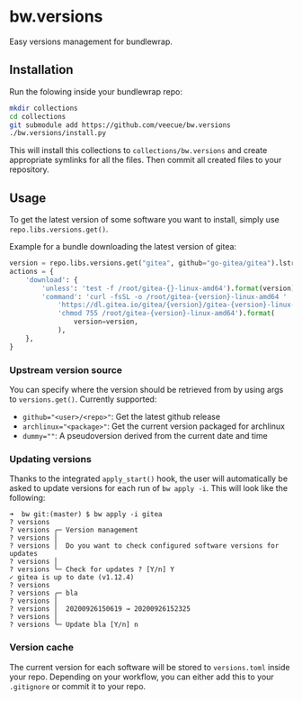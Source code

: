 # bw.versions
Easy versions management for bundlewrap.

## Installation
Run the folowing inside your bundlewrap repo:
```bash
mkdir collections
cd collections
git submodule add https://github.com/veecue/bw.versions
./bw.versions/install.py
```
This will install this collections to `collections/bw.versions` and create appropriate symlinks for all the files.
Then commit all created files to your repository.

## Usage
To get the latest version of some software you want to install, simply use `repo.libs.versions.get()`.

Example for a bundle downloading the latest version of gitea:
```python
version = repo.libs.versions.get("gitea", github="go-gitea/gitea").lstrip("v")
actions = {
    'download': {
        'unless': 'test -f /root/gitea-{}-linux-amd64').format(version),
        'command': 'curl -fsSL -o /root/gitea-{version}-linux-amd64 '
            'https://dl.gitea.io/gitea/{version}/gitea-{version}-linux-amd64;'
            'chmod 755 /root/gitea-{version}-linux-amd64').format(
                version=version,
            ),
    },
}
```

### Upstream version source
You can specify where the version should be retrieved from by using args to `versions.get()`. Currently supported:
 - `github="<user>/<repo>"`: Get the latest github release
 - `archlinux="<package>"`: Get the current version packaged for archlinux
 - `dummy=""`: A pseudoversion derived from the current date and time

### Updating versions
Thanks to the integrated `apply_start()` hook, the user will automatically be asked to update versions for each run of
`bw apply -i`. This will look like the following:
```
➜  bw git:(master) $ bw apply -i gitea
? versions
? versions ╭─ Version management
? versions │
? versions │  Do you want to check configured software versions for updates
? versions │
? versions ╰─ Check for updates ? [Y/n] Y
✓ gitea is up to date (v1.12.4)
? versions
? versions ╭─ bla
? versions │
? versions │  20200926150619 → 20200926152325
? versions │
? versions ╰─ Update bla [Y/n] n
```

### Version cache
The current version for each software will be stored to `versions.toml` inside your repo. Depending on your workflow,
you can either add this to your `.gitignore` or commit it to your repo.
